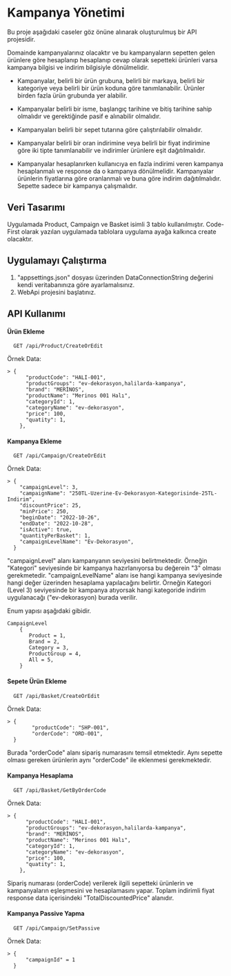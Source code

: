 

# Kampanya Yönetimi

Bu proje aşağıdaki caseler göz önüne alınarak oluşturulmuş bir API projesidir.


Domainde kampanyalarınız olacaktır ve bu kampanyaların sepetten gelen ürünlere göre hesaplanıp hesaplanıp cevap olarak sepetteki ürünleri 
 varsa kampanya bilgisi ve indirim bilgisiyle dönülmelidir.

- Kampanyalar, belirli bir ürün grubuna, belirli bir markaya, belirli bir kategoriye veya belirli bir ürün koduna göre tanımlanabilir. 
  Ürünler birden fazla ürün grubunda yer alabilir.

- Kampanyalar belirli bir isme, başlangıç tarihine ve bitiş tarihine sahip olmalıdır ve gerektiğinde pasif e alınabilir olmalıdır.

- Kampanyaları belirli bir sepet tutarına göre çalıştırılabilir olmalıdır.

- Kampanyalar belirli bir oran indirimine veya belirli bir fiyat indirimine göre iki tipte tanımlanabilir
  ve indirimler ürünlere eşit dağıtılmalıdır.

- Kampanyalar hesaplanırken kullanıcıya en fazla indirimi veren kampanya hesaplanmalı ve response da o kampanya 
  dönülmelidir. Kampanyalar ürünlerin fiyatlarına göre oranlanmalı ve buna göre indirim dağıtılmalıdır.
  Sepette sadece bir kampanya çalışmalıdır.

## Veri Tasarımı
Uygulamada Product, Campaign ve Basket isimli 3 tablo kullanılmıştır. Code-First olarak yazılan uygulamada tablolara uygulama ayağa kalkınca create olacaktır. 

## Uygulamayı Çalıştırma
1. "appsettings.json" dosyası üzerinden DataConnectionString değerini kendi veritabanınıza göre ayarlamalısınız.
2. WebApi projesini başlatınız.



## API Kullanımı

#### Ürün Ekleme

```http
  GET /api/Product/CreateOrEdit
```

Örnek Data:
```
> {
      "productCode": "HALI-001",
      "productGroups": "ev-dekorasyon,halilarda-kampanya",
      "brand": "MERİNOS",
      "productName": "Merinos 001 Halı",
      "categoryId": 1,
      "categoryName": "ev-dekorasyon",
      "price": 100,
      "quatity": 1,
    },
```

#### Kampanya Ekleme

```http
  GET /api/Campaign/CreateOrEdit
```

Örnek Data:
```
> {
    "campaignLevel": 3,
    "campaignName": "250TL-Uzerine-Ev-Dekorasyon-Kategorisinde-25TL-Indirim",
    "discountPrice": 25,
    "minPrice": 250,
    "beginDate": "2022-10-26",
    "endDate": "2022-10-28",
    "isActive": true,
    "quantityPerBasket": 1,
    "campaignLevelName": "Ev-Dekorasyon",
  }
```
"campaignLevel" alanı kampanyanın seviyesini belirtmektedir. Örneğin "Kategori" seviyesinde bir kampanya hazırlanıyorsa bu değerein "3" olması gerekmetedir.
"campaignLevelName" alanı ise hangi kampanya seviyesinde hangi değer üzerinden hesaplama yapılacağını belirtir. Örneğin Kategori (Level 3) seviyesinde bir kampanya atıyorsak hangi kategoride indirim uygulanacağı ("ev-dekorasyon) burada verilir.

 Enum yapısı aşağıdaki gibidir.
```
CampaignLevel
    {
       Product = 1,
       Brand = 2,
       Category = 3,
       ProductGroup = 4,
       All = 5,
    }
```
#### Sepete Ürün Ekleme 

```http
  GET /api/Basket/CreateOrEdit
```

Örnek Data:
```
> {
        "productCode": "SHP-001",
        "orderCode": "ORD-001",
  }
```
Burada "orderCode" alanı sipariş numarasını temsil etmektedir. Aynı sepette olması gereken ürünlerin aynı "orderCode" ile eklenmesi gerekmektedir.

#### Kampanya Hesaplama

```http
  GET /api/Basket/GetByOrderCode
```

Örnek Data:
```
> {
      "productCode": "HALI-001",
      "productGroups": "ev-dekorasyon,halilarda-kampanya",
      "brand": "MERİNOS",
      "productName": "Merinos 001 Halı",
      "categoryId": 1,
      "categoryName": "ev-dekorasyon",
      "price": 100,
      "quatity": 1,
    },
```
Sipariş numarası (orderCode) verilerek ilgili sepetteki ürünlerin ve kampanyaların eşleşmesini ve hesaplamasını yapar.
Toplam indirimli fiyat response data içerisindeki "TotalDiscountedPrice" alanıdır.


#### Kampanya Passive Yapma

```http
  GET /api/Campaign/SetPassive
```

Örnek Data:
```
> {
      "campaignId" = 1
  }
```

